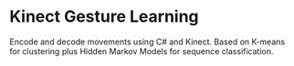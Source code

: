 # Kinect Gesture Learning
Encode and decode movements using C# and Kinect. 
Based on K-means for clustering plus Hidden Markov Models for sequence classification.
